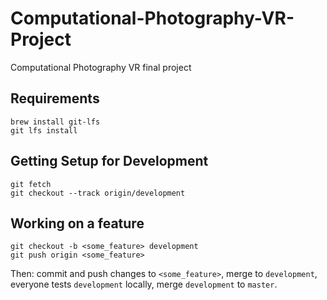 # Computational-Photography-VR-Project
Computational Photography VR final project

## Requirements
```
brew install git-lfs
git lfs install
```

## Getting Setup for Development
```
git fetch
git checkout --track origin/development
```
## Working on a feature
```
git checkout -b <some_feature> development
git push origin <some_feature>
```
Then: commit and push changes to `<some_feature>`, merge to `development`, everyone tests `development` locally, merge `development` to `master`.
